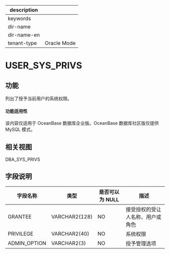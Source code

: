 |description||
|---|---|
|keywords||
|dir-name||
|dir-name-en||
|tenant-type|Oracle Mode|

# USER_SYS_PRIVS

功能
-----------

列出了授予当前用户的系统权限。

  <main id="notice" >
    <h4>功能适用性</h4>
    <p>该内容仅适用于 OceanBase 数据库企业版。OceanBase 数据库社区版仅提供 MySQL 模式。</p>
  </main>

相关视图
-------------

DBA_SYS_PRIVS

字段说明
-------------

|   **字段名称**   |    **类型**     | **是否可以为 NULL** |      **描述**      |
|--------------|---------------|----------------|------------------|
| GRANTEE      | VARCHAR2(128) | NO             | 接受授权的受让人名称、用户或角色 |
| PRIVILEGE    | VARCHAR2(40)  | NO             | 系统权限             |
| ADMIN_OPTION | VARCHAR2(3)   | NO             | 授予管理选项           |
